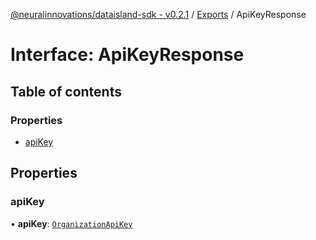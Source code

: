 [@neuralinnovations/dataisland-sdk - v0.2.1](../../README.md) / [Exports](../modules.md) / ApiKeyResponse

# Interface: ApiKeyResponse

## Table of contents

### Properties

- [apiKey](ApiKeyResponse.md#apikey)

## Properties

### apiKey

• **apiKey**: [`OrganizationApiKey`](OrganizationApiKey.md)
